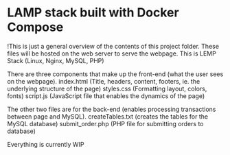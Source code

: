 # LAMP stack built with Docker Compose

!This is just a general overview of the contents of this project folder. These files will be hosted on the web server to serve the webpage.
This is LEMP Stack (Linux, Nginx, MySQL, PHP)

There are three components that make up the front-end (what the user sees on the webpage).
index.html (Title, headers, content, footers, ie. the underlying structure of the page)
styles.css (Formatting layout, colors, fonts)
script.js (JavaScript file that enables the dynamics of the page)

The other two files are for the back-end (enables processing transactions between page and MySQL).
createTables.txt (creates the tables for the MySQL database)
submit_order.php (PHP file for submitting orders to database)

Everything is currently WIP